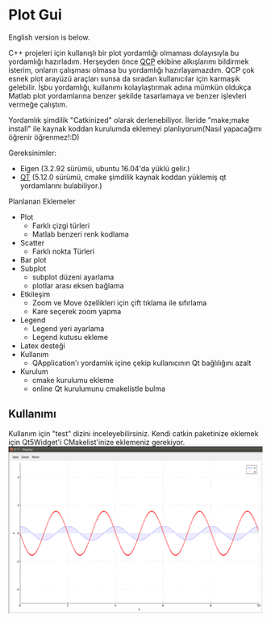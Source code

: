 # Plot Gui
English version is below.

C++ projeleri için kullanışlı bir plot yordamlığı olmaması dolayısıyla bu yordamlığı hazırladım. Herşeyden önce [QCP](
https://www.qcustomplot.com/) ekibine alkışlarımı bildirmek isterim, onların çalışması olmasa bu yordamlığı hazırlayamazdım. QCP çok esnek plot arayüzü araçları sunsa da sıradan kullanıcılar için karmaşık gelebilir. İşbu yordamlığı, kullanımı kolaylaştırmak adına mümkün oldukça Matlab plot yordamlarına benzer şekilde tasarlamaya ve benzer işlevleri vermeğe çalıştım. 

Yordamlık şimdilik "Catkinized" olarak derlenebiliyor. İleride "make;make install" ile kaynak koddan kurulumda eklemeyi planlıyorum(Nasıl yapacağımı öğrenir öğrenmez!:D)


Gereksinimler:
* Eigen (3.2.92 sürümü, ubuntu 16.04'da yüklü gelir.)
* [QT](https://github.com/MEfeTiryaki/plotgui/wiki/QT5-y%C3%BCkleme) (5.12.0 sürümü, cmake şimdilik kaynak koddan yüklemiş qt yordamlarını bulabiliyor.)


Planlanan Eklemeler
* Plot
  * Farklı çizgi türleri
  * Matlab benzeri renk kodlama
* Scatter
  * Farklı nokta Türleri
* Bar plot
* Subplot
  * subplot düzeni ayarlama
  * plotlar arası eksen bağlama
* Etkileşim
  * Zoom ve Move özellikleri için çift tıklama ile sıfırlama
  * Kare seçerek zoom yapma
* Legend
  * Legend yeri ayarlama
  * Legend kutusu ekleme
* Latex desteği
* Kullanım
  * QApplication'ı yordamlık içine çekip kullanıcının Qt bağlılığını azalt 
* Kurulum
  * cmake kurulumu ekleme
  * online Qt kurulumunu cmakelistle bulma
  


## Kullanımı
Kullanım için "test" dizini inceleyebilirsiniz. Kendi catkin paketinize eklemek için Qt5Widget'i CMakelist'inize eklemeniz gerekiyor.
![örnek](https://github.com/MEfeTiryaki/plotgui/blob/master/resource/plot_example.png)
